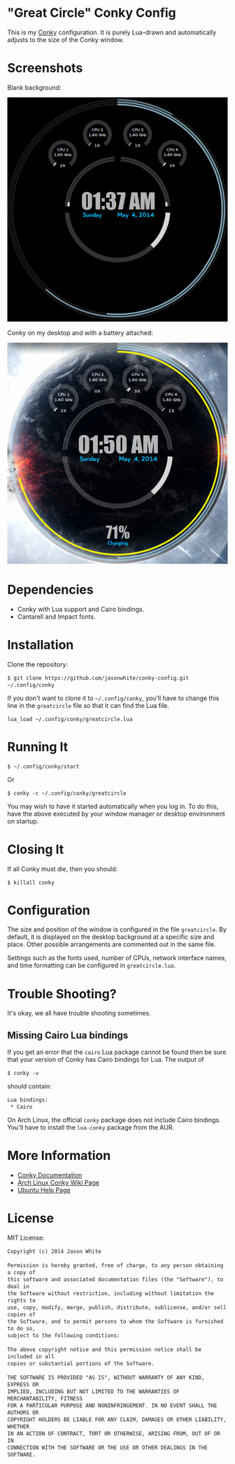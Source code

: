 # "Great Circle" Conky Config

This is my [Conky][] configuration. It is purely Lua-drawn and automatically
adjusts to the size of the Conky window.

[Conky]: http://en.wikipedia.org/wiki/Conky_(software)

# Screenshots

Blank background:

![Conky with no background](https://raw.githubusercontent.com/jasonwhite/conky-config/master/greatcircle.png)

Conky on my desktop and with a battery attached:

![Conky with background and battery attached](https://raw.githubusercontent.com/jasonwhite/conky-config/master/greatcircle_bg.png)

# Dependencies

 * Conky with Lua support and Cairo bindings.
 * Cantarell and Impact fonts.

# Installation

Clone the repository:

    $ git clone https://github.com/jasonwhite/conky-config.git ~/.config/conky

If you don't want to clone it to `~/.config/conky`, you'll have to change this
line in the `greatcircle` file so that it can find the Lua file.

    lua_load ~/.config/conky/greatcircle.lua

# Running It

    $ ~/.config/conky/start

Or

    $ conky -c ~/.config/conky/greatcircle

You may wish to have it started automatically when you log in. To do this, have
the above executed by your window manager or desktop environment on startup.

# Closing It

If all Conky must die, then you should:

    $ killall conky

# Configuration

The size and position of the window is configured in the file `greatcircle`. By
default, it is displayed on the desktop background at a specific size and place.
Other possible arrangements are commented out in the same file.

Settings such as the fonts used, number of CPUs, network interface names, and
time formatting can be configured in `greatcircle.lua`.

# Trouble Shooting?

It's okay, we all have trouble shooting sometimes.

## Missing Cairo Lua bindings

If you get an error that the `cairo` Lua package cannot be found then be sure
that your version of Conky has Cairo bindings for Lua. The output of

    $ conky -v

should contain:

    Lua bindings:
     * Cairo

On Arch Linux, the official `conky` package does not include Cairo bindings.
You'll have to install the `lua-conky` package from the AUR.


# More Information

 * [Conky Documentation](http://conky.sourceforge.net/documentation.html)
 * [Arch Linux Conky Wiki Page](https://wiki.archlinux.org/index.php/Conky)
 * [Ubuntu Help Page](https://help.ubuntu.com/community/SettingUpConky)

# License

MIT License:

    Copyright (c) 2014 Jason White
    
    Permission is hereby granted, free of charge, to any person obtaining a copy of
    this software and associated documentation files (the "Software"), to deal in
    the Software without restriction, including without limitation the rights to
    use, copy, modify, merge, publish, distribute, sublicense, and/or sell copies of
    the Software, and to permit persons to whom the Software is furnished to do so,
    subject to the following conditions:
    
    The above copyright notice and this permission notice shall be included in all
    copies or substantial portions of the Software.
    
    THE SOFTWARE IS PROVIDED "AS IS", WITHOUT WARRANTY OF ANY KIND, EXPRESS OR
    IMPLIED, INCLUDING BUT NOT LIMITED TO THE WARRANTIES OF MERCHANTABILITY, FITNESS
    FOR A PARTICULAR PURPOSE AND NONINFRINGEMENT. IN NO EVENT SHALL THE AUTHORS OR
    COPYRIGHT HOLDERS BE LIABLE FOR ANY CLAIM, DAMAGES OR OTHER LIABILITY, WHETHER
    IN AN ACTION OF CONTRACT, TORT OR OTHERWISE, ARISING FROM, OUT OF OR IN
    CONNECTION WITH THE SOFTWARE OR THE USE OR OTHER DEALINGS IN THE SOFTWARE.
